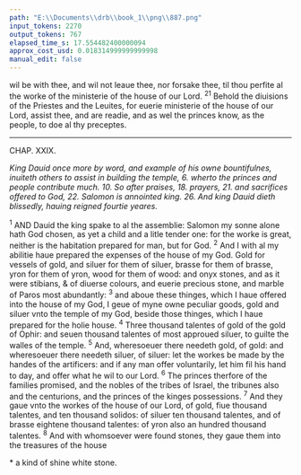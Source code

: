 ```yaml
---
path: "E:\\Documents\\drb\\book_1\\png\\887.png"
input_tokens: 2270
output_tokens: 767
elapsed_time_s: 17.554482400000094
approx_cost_usd: 0.018314999999999998
manual_edit: false
---
```

wil be with thee, and wil not leaue thee, nor forsake thee, til thou perfite al the worke of the ministerie of the house of our Lord. <sup>21</sup> Behold the diuisions of the Priestes and the Leuites, for euerie ministerie of the house of our Lord, assist thee, and are readie, and as wel the princes know, as the people, to doe al thy preceptes.

<hr>

CHAP. XXIX.

*King Dauid once more by word, and example of his owne bountifulnes, inuiteth others to assist in building the temple, 6. wherto the princes and people contribute much. 10. So after praises, 18. prayers, 21. and sacrifices offered to God, 22. Salomon is annointed king. 26. And king Dauid dieth blissedly, hauing reigned fourtie yeares.*

<sup>1</sup> AND Dauid the king spake to al the assemblie: Salomon my sonne alone hath God chosen, as yet a child and a litle tender one: for the worke is great, neither is the habitation prepared for man, but for God. <sup>2</sup> And I with al my abilitie haue prepared the expenses of the house of my God. Gold for vessels of gold, and siluer for them of siluer, brasse for them of brasse, yron for them of yron, wood for them of wood: and onyx stones, and as it were stibians, & of diuerse colours, and euerie precious stone, and marble of Paros most abundantly: <sup>3</sup> and aboue these thinges, which I haue offered into the house of my God, I geue of myne owne peculiar goods, gold and siluer vnto the temple of my God, beside those thinges, which I haue prepared for the holie house. <sup>4</sup> Three thousand talentes of gold of the gold of Ophir: and seuen thousand talentes of most approued siluer, to guilte the walles of the temple. <sup>5</sup> And, wheresoeuer there needeth gold, of gold: and wheresoeuer there needeth siluer, of siluer: let the workes be made by the handes of the artificers: and if any man offer voluntarily, let him fil his hand to day, and offer what he wil to our Lord. <sup>6</sup> The princes therfore of the families promised, and the nobles of the tribes of Israel, the tribunes also and the centurions, and the princes of the kinges possessions. <sup>7</sup> And they gaue vnto the workes of the house of our Lord, of gold, fiue thousand talentes, and ten thousand solidos: of siluer ten thousand talentes, and of brasse eightene thousand talentes: of yron also an hundred thousand talentes. <sup>8</sup> And with whomsoever were found stones, they gaue them into the treasures of the house

<aside>* a kind of shine white stone.</aside>

[^1]: That which he had already vowed and prepared he counted not his owne, and now geueth more to the building and furnishing of the Temple.